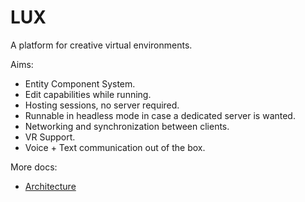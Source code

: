 # LUX

A platform for creative virtual environments.

Aims:

- Entity Component System.
- Edit capabilities while running.
- Hosting sessions, no server required.
- Runnable in headless mode in case a dedicated server is wanted.
- Networking and synchronization between clients.
- VR Support.
- Voice + Text communication out of the box.

More docs:

- [Architecture](docs/Architecture.md)
